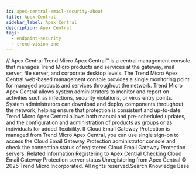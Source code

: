 ```yaml
---
id: apex-central-email-security-about
title: Apex Central
sidebar_label: Apex Central
description: Apex Central
tags:
  - endpoint-security
  - trend-vision-one
---
```


/*<![CDATA[*/ $('#title').html($('meta[name=map-description]').attr('content')); /*]]>*/ Apex Central Trend Micro Apex Central™ is a central management console that manages Trend Micro products and services at the gateway, mail server, file server, and corporate desktop levels. The Trend Micro Apex Central web-based management console provides a single monitoring point for managed products and services throughout the network. Trend Micro Apex Central allows system administrators to monitor and report on activities such as infections, security violations, or virus entry points. System administrators can download and deploy components throughout the network, helping ensure that protection is consistent and up-to-date. Trend Micro Apex Central allows both manual and pre-scheduled updates, and the configuration and administration of products as groups or as individuals for added flexibility. If Cloud Email Gateway Protection is managed from Trend Micro Apex Central, you can use single sign-on to access the Cloud Email Gateway Protection administrator console and check the connection status of registered Cloud Email Gateway Protection servers. Related information Registering to Apex Central Checking Cloud Email Gateway Protection server status Unregistering from Apex Central © 2025 Trend Micro Incorporated. All rights reserved.Search Knowledge Base
